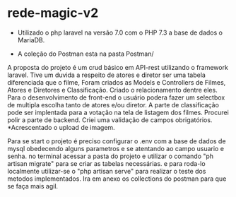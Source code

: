 # rede-magic-v2

- Utilizado o php laravel na versão 7.0 com o PHP 7.3 a base de dados o MariaDB.

- A coleção do Postman esta na pasta Postman/

A proposta do projeto é um crud básico em API-rest utilizando o framework laravel.
Tive um duvida a respeito de atores e diretor ser uma tabela diferenciada que o filme, 
Foram criados as Models e Controllers de Filmes, Atores e Diretores e Classificação. Criado o relacionamento dentre eles.
Para o desenvolvimento de front-end o usuário podera fazer um selectbox de multipla escolha tanto de atores e/ou diretor.
A parte de classificação pode ser implentada para a votação na tela de listagem dos filmes. Procurei polir a parte de backend.
Criei uma validação de campos obrigatórios.
*Acrescentado o upload de imagem.

Para se start o projeto é preciso configurar o .env com a base de dados de mysql obedecendo alguns parametros e se atentando ao campo usuario e senha.
no terminal acessar a pasta do projeto e utilizar o comando "ph artisan migrate" para se criar as tabelas necessárias. e para roda-lo localmente utilizar-se
o "php artisan serve" para realizar o teste dos metodos implementados.
Ira em anexo os collections do postman para que se faça mais agil.

